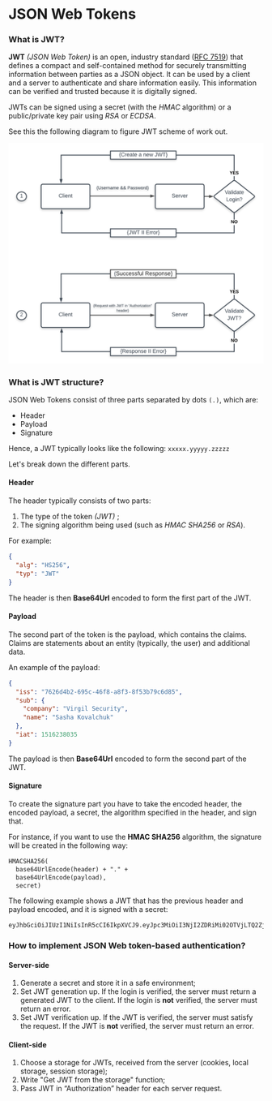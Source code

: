 # JSON Web Tokens

### What is JWT?
**JWT** _(JSON Web Token)_ is an open, industry standard ([RFC 7519](https://tools.ietf.org/html/rfc7519)) that defines a compact and self-contained method for securely transmitting information between parties as a JSON object. It can be used by a client and a server to authenticate and share information easily. This information can be verified and trusted because it is digitally signed.

JWTs can be signed using a secret (with the _HMAC_ algorithm) or a public/private key pair using _RSA_ or _ECDSA_.

See this the following diagram to figure JWT scheme of work out.

![Diagram](diagram.png)

### What is JWT structure?
JSON Web Tokens consist of three parts separated by dots ```(.)```, which are:
* Header
* Payload
* Signature

Hence, a JWT typically looks like the following:
`xxxxx.yyyyy.zzzzz`

Let's break down the different parts.

#### Header
The header typically consists of two parts:
1. The type of the token _(JWT)_ ;
1. The signing algorithm being used (such as _HMAC SHA256_ or _RSA_).

For example:
```json
{
  "alg": "HS256",
  "typ": "JWT"
}
```
The header is then  **Base64Url** encoded to form the first part of the JWT.
#### Payload
The second part of the token is the payload, which contains the claims. Claims are statements about an entity (typically, the user) and additional data.

An example of the payload:

```json
{
  "iss": "7626d4b2-695c-46f8-a8f3-8f53b79c6d85",
  "sub": {
    "company": "Virgil Security",
    "name": "Sasha Kovalchuk"
  },
  "iat": 1516238035
}
```
The payload is then **Base64Url** encoded to form the second part of the JWT.
#### Signature
To create the signature part you have to take the encoded header, the encoded payload, a secret, the algorithm specified in the header, and sign that.

For instance, if you want to use the **HMAC SHA256** algorithm, the signature will be created in the following way:
```
HMACSHA256(
  base64UrlEncode(header) + "." +
  base64UrlEncode(payload),
  secret)
```

The following example shows a JWT that has the previous header and payload encoded, and it is signed with a secret:
```
eyJhbGciOiJIUzI1NiIsInR5cCI6IkpXVCJ9.eyJpc3MiOiI3NjI2ZDRiMi02OTVjLTQ2ZjgtYThmMy04ZjUzYjc5YzZkODUiLCJzdWIiOnsiY29tcGFueSI6IlZpcmdpbCBTZWN1cml0eSIsIm5hbWUiOiJTYXNoYSBLb3ZhbGNodWsifSwiaWF0IjoxNTE2MjM4MDM1fQ.rAaAplaMMl6ysbFrCtcPxAh7Mik2og2eLnKq8rqsgMA
```
### How to implement JSON Web token-based authentication?

#### Server-side
1. Generate a secret and store it in a safe environment;
1. Set JWT generation up. If the login is verified, the server must return a generated JWT to the client. If the login is **not** verified, the server must return an error.
1. Set JWT verification up. If the JWT is verified, the server must satisfy the request. If the JWT is **not** verified, the server must return an error.

#### Client-side
1. Choose a storage for JWTs, received from the server (cookies, local storage, session storage);
1. Write "Get JWT from the storage" function;
1. Pass JWT in “Authorization” header for each server request.
